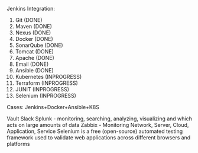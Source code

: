 Jenkins Integration:
1. Git         (DONE)
2. Maven       (DONE)
3. Nexus       (DONE)
4. Docker      (DONE)
5. SonarQube   (DONE)
6. Tomcat      (DONE)
7. Apache      (DONE)
8. Email       (DONE)
9. Ansible     (DONE)
10. Kubernetes (INPROGRESS)
11. Terraform  (INPROGRESS)
12. JUNIT      (INPROGRESS)
13. Selenium   (INPROGRESS)

Cases: Jenkins+Docker+Ansible+K8S

Vault
Slack
Splunk - monitoring, searching, analyzing, visualizing and which acts on large amounts of data
Zabbix - Monitoring Network, Server, Cloud, Application, Service
Selenium is a free (open-source) automated testing framework used to validate web applications across different browsers and platforms
